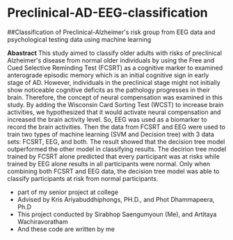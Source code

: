 # Preclinical-AD-EEG-classification
##Classification of Preclinical-Alzheimer's risk group from EEG data and psychological testing data using machine learning

**Abastract**
This study aimed to classify older adults with risks of preclinical Alzheimer's disease from normal older individuals by using the Free and Cued Selective Reminding Test (FCSRT) as a cognitive marker to examined anterograde episodic memory which is an initial cognitive sign in early stage of AD. However, individuals in the preclinical stage might not initially show noticeable cognitive deficits as the pathology progresses in their brain. Therefore, the concept of neural compensation was examined in this study. By adding the Wisconsin Card Sorting Test (WCST) to increase brain activities, we hypothesized that it would activate neural compensation and increased the brain activity level. So, EEG was used as a biomarker to record the brain activities. Then the data from FCSRT and EEG were used to train two types of machine learning (SVM and Decision tree) with 3 data sets: FCSRT, EEG, and both. The result showed that the decision tree model outperformed the other model in classifying results. The decirion tree model trained by FCSRT alone predicted that every participant was at risks while trained by EEG alone results in all participants were normal. Only when combining both FCSRT and EEG data, the decision tree model was able to classify participants at risk from normal participants.

- part of my senior project at college
- Advised by Kris Ariyabuddhiphongs, PH.D., and Phot Dhammapeera, Ph.D
- This project conducted by Sirabhop Saengumyoun (Me), and Artitaya Wachiravoratham
- And these code are written by me
